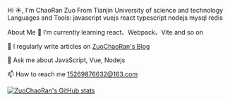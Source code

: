 Hi ☀️, I'm ChaoRan Zuo
From Tianjin University of science and technology
Languages and Tools:
javascript  vuejs react typescript nodejs mysql redis 

About Me
🌱 I’m currently learning react、Webpack、Vite and so on

📝 I regularly write articles on [ZuoChaoRan's Blog](https://www.yuque.com/zcr.js)

💬 Ask me about JavaScript, Vue, Nodejs

📫 How to reach me 15269876632@163.com

[![ZuoChaoRan's GitHub stats](https://github-readme-stats.vercel.app/api?username=zcrchong&show_icons=true&theme=radical)](link-url也就是点击图片跳转的链接，我设置的是我的个人博客)
